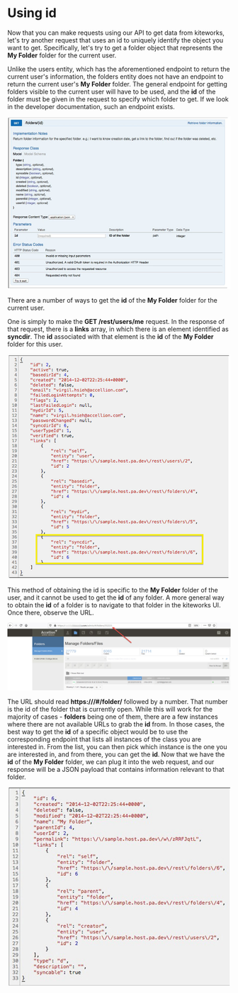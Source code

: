 # Using id

Now that you can make requests using our API to get data from kiteworks, let's try another request that uses an id to uniquely identify the object you want to get. Specifically, let's try to get a folder object that represents the **My Folder** folder for the current user.

Unlike the users entity, which has the aforementioned endpoint to return the current user's information, the folders entity does not have an endpoint to return the current user's **My Folder** folder. The general endpoint for getting folders visible to the current user will have to be used, and the **id** of the folder must be given in the request to specify which folder to get. If we look in the developer documentation, such an endpoint exists.

![](../images/foldersid.jpg)

There are a number of ways to get the **id** of the **My Folder** folder for the current user.

One is simply to make the **GET /rest/users/me** request. In the response of that request, there is a **links** array, in which there is an element identified as **syncdir**. The **id** associated with that element is the **id** of the **My Folder** folder for this user.

![](../images/syncdir.jpg)

This method of obtaining the id is specific to the **My Folder** folder of the user, and it cannot be used to get the **id** of any folder. A more general way to obtain the **id** of a folder is to navigate to that folder in the kiteworks UI. Once there, observe the URL.

![](../images/folderid.jpg)

The URL should read **https://<hostname>/#/folder/** followed by a number. That number is the id of the folder that is currently open.
While this will work for the majority of cases - **folders** being one of them, there are a few instances where there are not available URLs to grab the **id** from.  In those cases, the best way to get the **id** of a specific object would be to use the corresponding endpoint that lists all instances of the class you are interested in. From the list, you can then pick which instance is the one you are interested in, and from there, you can get the **id**.
Now that we have the **id** of the **My Folder** folder, we can plug it into the web request, and our response will be a JSON payload that contains information relevant to that folder.
  
  ![](../images/folderinfo.jpg)
